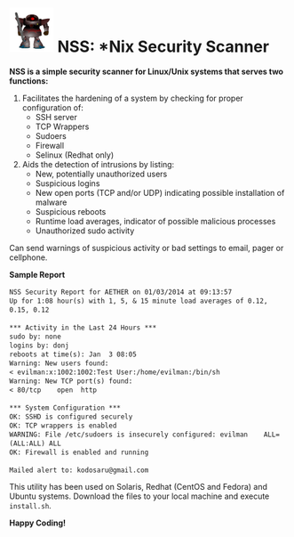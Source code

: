 ![image](https://github.com/kodosaru/nss/blob/master/images/saku_robot__anton_yu_01.png?raw=true)
NSS: *Nix Security Scanner
===========================
**NSS is a simple security scanner for Linux/Unix systems that serves two functions:**

1. Facilitates the hardening of a system by checking for proper configuration of:
    - SSH server
    - TCP Wrappers
    - Sudoers
    - Firewall
    - Selinux (Redhat only)
2. Aids the detection of intrusions by listing:
    - New, potentially unauthorized users
    - Suspicious logins
    - New open ports (TCP and/or UDP) indicating possible installation of malware
    - Suspicious reboots
    - Runtime load averages, indicator of possible malicious processes
    - Unauthorized sudo activity
     
<p>Can send warnings of suspicious activity or bad settings to email, pager or cellphone.</p>

**Sample Report**

    NSS Security Report for AETHER on 01/03/2014 at 09:13:57
    Up for 1:08 hour(s) with 1, 5, & 15 minute load averages of 0.12, 0.15, 0.12

    *** Activity in the Last 24 Hours ***
    sudo by: none
    logins by: donj 
    reboots at time(s): Jan  3 08:05 
    Warning: New users found:
    < evilman:x:1002:1002:Test User:/home/evilman:/bin/sh
    Warning: New TCP port(s) found:
    < 80/tcp    open  http

    *** System Configuration ***
    OK: SSHD is configured securely
    OK: TCP wrappers is enabled
    WARNING: File /etc/sudoers is insecurely configured: evilman    ALL=(ALL:ALL) ALL
    OK: Firewall is enabled and running
        
    Mailed alert to: kodosaru@gmail.com 
       
This utility has been used on Solaris, Redhat (CentOS and Fedora) and Ubuntu systems. Download the files to your local machine and execute `install.sh`.

**Happy Coding!**
